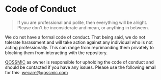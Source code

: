 # Code of Conduct

> If you are professional and polite, then everything will be alright.
> Please don't be inconsiderate and mean, or anything in between.

We do not have a formal code of conduct. That being said, we do not tolerate
harassment and will take action against any individual who is not acting
professionally. This can range from reprimanding them privately to blocking them
from interacting with the repository.

[QOSSMIC](https://qossmic.com) as owner is responsible for upholding the code of conduct
and should be contacted if you have any issues. Please use the following email
for this: [wecare@qossmic.com](mailto:wecare@qossmic.com?subject=Deptrac)
